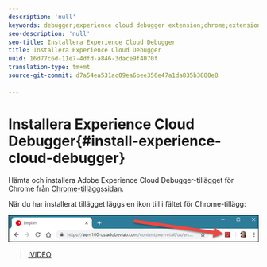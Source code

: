 ```yaml
---
description: 'null'
keywords: debugger;experience cloud debugger extension;chrome;extension;install
seo-description: 'null'
seo-title: Installera Experience Cloud Debugger
title: Installera Experience Cloud Debugger
uuid: 16d77c6d-11e7-4dfd-a846-3dace9f4070f
translation-type: tm+mt
source-git-commit: d7a54ea531ac09ea6bee356e47a1da835b3880e8

---
```



# Installera Experience Cloud Debugger{#install-experience-cloud-debugger}

Hämta och installera Adobe Experience Cloud Debugger-tillägget för Chrome från [Chrome-tilläggssidan](https://chrome.google.com/webstore/detail/adobe-experience-cloud-de/ocdmogmohccmeicdhlhhgepeaijenapj).

När du har installerat tillägget läggs en ikon till i fältet för Chrome-tillägg:

![](assets/start-icon.jpg)

>[!VIDEO](https://video.tv.adobe.com/v/23114t2/)
